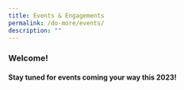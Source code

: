 ```yaml
---
title: Events & Engagements
permalink: /do-more/events/
description: ""
---
```

### Welcome!


#### Stay tuned for events coming your way this 2023!
